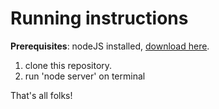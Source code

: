 # Running instructions

**Prerequisites**: nodeJS installed, [download here](https://nodejs.org/en/).

1. clone this repository.
2. run 'node server' on terminal

That's all folks!
